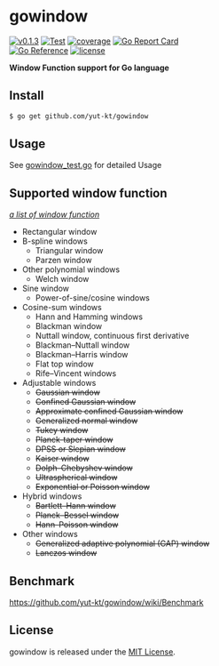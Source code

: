 # gowindow

[![v0.1.3](https://img.shields.io/github/v/release/yut-kt/gowindow?logoColor=ff69b4&style=social)]()
[![Test](https://github.com/yut-kt/gowindow/actions/workflows/default_branch_test.yaml/badge.svg)](https://github.com/yut-kt/gowindow/actions/workflows/default_branch_test.yaml)
[![coverage](https://img.shields.io/badge/coverage-99.1%25-green)]()
[![Go Report Card](https://goreportcard.com/badge/github.com/yut-kt/gowindow)](https://goreportcard.com/report/github.com/yut-kt/gowindow)  
[![Go Reference](https://pkg.go.dev/badge/github.com/yut-kt/gowindow.svg)](https://pkg.go.dev/github.com/yut-kt/gowindow)
[![license](http://img.shields.io/badge/license-MIT-red.svg?style=flat)](https://raw.githubusercontent.com/yut-kt/gowindow/main/LICENSE)


**Window Function support for Go language**

## Install
```bash
$ go get github.com/yut-kt/gowindow
```

## Usage
See [gowindow_test.go](https://github.com/yut-kt/gowindow/blob/main/gowindow_test.go) for detailed Usage

## Supported window function
*[a list of window function](https://en.wikipedia.org/wiki/Window_function#A_list_of_window_functions)*
- Rectangular window
- B-spline windows
  - Triangular window
  - Parzen window
- Other polynomial windows 
  - Welch window
- Sine window
  - Power-of-sine/cosine windows
- Cosine-sum windows
  - Hann and Hamming windows
  - Blackman window
  - Nuttall window, continuous first derivative
  - Blackman–Nuttall window
  - Blackman–Harris window
  - Flat top window
  - Rife–Vincent windows
- Adjustable windows
  - ~~Gaussian window~~
  - ~~Confined Gaussian window~~
  - ~~Approximate confined Gaussian window~~
  - ~~Generalized normal window~~
  - ~~Tukey window~~
  - ~~Planck-taper window~~
  - ~~DPSS or Slepian window~~
  - ~~Kaiser window~~
  - ~~Dolph–Chebyshev window~~
  - ~~Ultraspherical window~~
  - ~~Exponential or Poisson window~~
- Hybrid windows
  - ~~Bartlett–Hann window~~
  - ~~Planck–Bessel window~~
  - ~~Hann–Poisson window~~
- Other windows
  - ~~Generalized adaptive polynomial (GAP) window~~
  - ~~Lanczos window~~

## Benchmark
https://github.com/yut-kt/gowindow/wiki/Benchmark

## License
gowindow is released under the [MIT License](https://raw.githubusercontent.com/yut-kt/gowindow/main/LICENSE).

